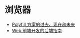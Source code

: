 # 浏览器

- [Polyfill 方案的过去、现在和未来 ](https://github.com/sorrycc/blog/issues/80)
- [Web 前端开发的后端指南](https://juejin.im/post/5cc02aacf265da039e1ff3fa)
